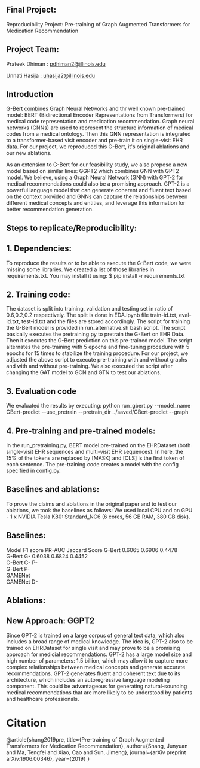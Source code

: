 ## Final Project: 

Reproducibility Project: Pre-training of Graph Augmented Transformers for Medication Recommendation

## Project Team: 

Prateek Dhiman : pdhiman2@illinois.edu

Unnati Hasija : uhasija2@illinois.edu

## Introduction

G-Bert combines Graph Neural Networks and thr well known pre-trained model: BERT (Bidirectional Encoder Representations from Transformers) for 
medical code representation and medication recommendation. Graph neural networks (GNNs) are used to represent the structure information of medical 
codes from a medical ontology. Then this GNN representation is integrated to a transformer-based visit encoder and pre-train it on single-visit EHR 
data. For our project, we reproduced this G-Bert, it's original ablations and our new ablations. 

As an extension to G-Bert for our feasibility study, we also propose a new model based on similar lines: GGPT2 which combines GNN with GPT2 model. We believe, using a Graph Neural Network (GNN) with GPT-2 for medical recommendations could also be a promising approach. GPT-2 is a powerful language model that can generate coherent and fluent text based on the context provided and GNNs can capture the relationships between different medical concepts and entities, and leverage this information for better recommendation generation.


## Steps to replicate/Reproducibility:

## 1. Dependencies:

To reproduce the results or to be able to execute the G-Bert code, we were missing some libraries. We created a list of those libraries in requirements.txt.
You may install it using:
$ pip install -r requirements.txt

## 2. Training code:

The dataset is split into training, validation and testing set in ratio of 0.6,0.2,0.2 respectively. The split is done in EDA.ipynb file train-id.txt, eval-id.txt, test-id.txt 
and the files are stored accordingly.
The script for training the G-Bert model is provided in run_alternative.sh bash script. The script basically executes the pretraining.py to pretrain the G-Bert on EHR Data.
Then it executes the G-Bert prediction on this pre-trained model. The script alternates the pre-training with 5 epochs and fine-tuning procedure with 5 epochs for 15 times to stabilize the training procedure.
For our project, we adjusted the above script to execute pre-training with and without graphs and with and without pre-training.
We also executed the script after changing the GAT model to GCN and GTN to test our ablations.

## 3. Evaluation code 

We evaluated the results by executing:
python run_gbert.py --model_name GBert-predict --use_pretrain --pretrain_dir ../saved/GBert-predict --graph

## 4. Pre-training and pre-trained models:

In the run_pretraining.py, BERT model pre-trained on the EHRDataset (both single-visit EHR sequences and multi-visit EHR sequences). 
In here, the 15% of the tokens are replaced by [MASK] and [CLS] is the first token of each sentence. 
The pre-training code creates a model with the config specified in config.py.

## Baselines and ablations:

To prove the claims and ablations in the original paper and to test our ablations, we took the baselines as follows:
We used local CPU and on GPU - 1 x NVIDIA Tesla K80: Standard_NC6 (6 cores, 56 GB RAM, 380 GB disk).

## Baselines:
   Model	        F1 score	  PR-AUC	Jaccard Score
G-Bert 	            0.6065 	  0.6906         0.4478   
G-Bert G-	         0.6038	  0.6824	        0.4452    
G-Bert G- P-			
G-Bert P-			
GAMENet			
GAMENet D-			

## Ablations: 
  
<insert the table here>

## New Approach: GGPT2

Since GPT-2 is trained on a large corpus of general text data, which also includes a broad range of medical knowledge. The idea is, GPT-2 also to be trained on 
EHRDataset for single visit and may prove to be a promising approach for medicial recommendations. GPT-2 has a large model size and high number of parameters: 1.5 billion, which may allow it to capture more complex relationships between medical concepts and generate accurate recommendations. GPT-2 generates fluent and coherent text due to its architecture, which includes an autoregressive language modeling component. This could be advantageous for generating natural-sounding medical recommendations that are more likely to be understood by patients and healthcare professionals.
   

# Citation
@article{shang2019pre,
  title={Pre-training of Graph Augmented Transformers for Medication Recommendation},
  author={Shang, Junyuan and Ma, Tengfei and Xiao, Cao and Sun, Jimeng},
  journal={arXiv preprint arXiv:1906.00346},
  year={2019}
}
